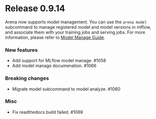 # Release 0.9.14

Arena now supports model management. You can use the `arena model` subcommand to manage registered model and model versions in mlflow, and associate them with your training jobs and serving jobs.
For more information, please refer to [Model Manage Guide](https://github.com/kubeflow/arena/blob/master/docs/model/index.md).

### New features

- Add support for MLflow model manage. #1058
- Add model manage documenation. #1066

### Breaking changes

- Migrate model subcommand to model analyze. #1060

### Misc

- Fix readthedocs build failed. #1069